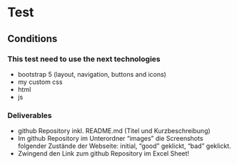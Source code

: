 # Test
## Conditions
### This test need to use the next technologies
- bootstrap 5 (layout, navigation, buttons and icons)
- my custom css
- html
- js

### Deliverables
 - github Repository inkl. README.md (Titel und Kurzbeschreibung)
 - Im github Repository im Unterordner “images” die Screenshots folgender Zustände der Webseite: initial, “good” geklickt, “bad” geklickt.
 - Zwingend den Link zum github Repository im Excel Sheet!


